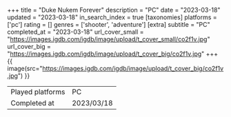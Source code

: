 +++
title = "Duke Nukem Forever"
description = "PC"
date = "2023-03-18"
updated = "2023-03-18"
in_search_index = true
[taxonomies]
platforms = ['pc']
rating = []
genres = ['shooter', 'adventure']
[extra]
subtitle = "PC"
completed_at = "2023-03-18"
url_cover_small = "https://images.igdb.com/igdb/image/upload/t_cover_small/co2f1v.jpg"
url_cover_big = "https://images.igdb.com/igdb/image/upload/t_cover_big/co2f1v.jpg"
+++
{{ image(src="https://images.igdb.com/igdb/image/upload/t_cover_big/co2f1v.jpg") }}

|              |            |
| ------------ | ---------- |
| Played platforms    | PC |
| Completed at | 2023/03/18 |


